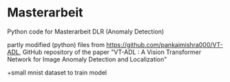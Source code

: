 # Masterarbeit
Python code for Masterarbeit DLR (Anomaly Detection)

partly modified (python) files from https://github.com/pankajmishra000/VT-ADL, GitHub repository of the paper
"VT-ADL : A Vision Transformer Network for Image Anomaly Detection and Localization"

+small mnist dataset to train model
